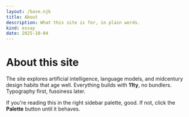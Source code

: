 ```yaml
---
layout: /base.njk
title: About
description: What this site is for, in plain words.
kind: essay
date: 2025-10-04
---
```


# About this site

The site explores artificial intelligence, language models, and midcentury design habits that age well.
Everything builds with **11ty**, no bundlers. Typography first, fussiness later.

If you're reading this in the right sidebar palette, good. If not, click the **Palette** button until it behaves.
